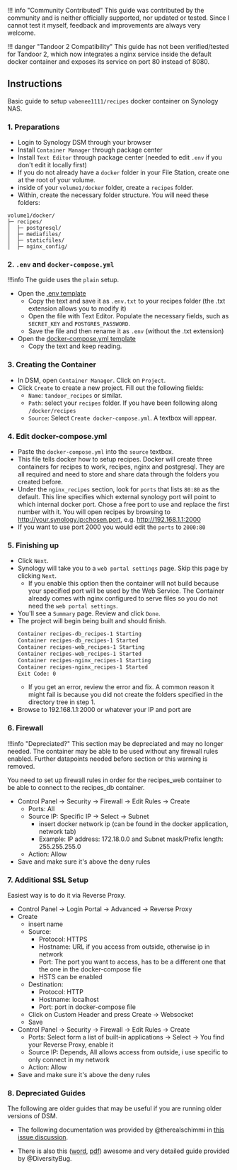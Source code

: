 !!! info "Community Contributed"
    This guide was contributed by the community and is neither officially supported, nor updated or tested. Since I cannot test it myself, feedback and improvements are always very welcome.

!!! danger "Tandoor 2 Compatibility"
    This guide has not been verified/tested for Tandoor 2, which now integrates a nginx service inside the default docker container and exposes its service on port 80 instead of 8080.

## **Instructions**

Basic guide to setup `vabenee1111/recipes` docker container on Synology NAS.

### 1. Preparations
- Login to Synology DSM through your browser
- Install `Container Manager` through package center
- Install `Text Editor` through package center (needed to edit `.env` if you don't edit it locally first)
- If you do not already have a `docker` folder in your File Station, create one at the root of your volume. 
- inside of your `volume1/docker` folder, create a `recipes` folder. 
- Within, create the necessary folder structure. You will need these folders:

```
volume1/docker/
├─ recipes/
│  ├─ postgresql/
│  ├─ mediafiles/
│  ├─ staticfiles/
│  ├─ nginx_config/
```

### 2. `.env` and `docker-compose.yml`
!!!info The guide uses the `plain` setup.

- Open the [.env template](https://github.com/vabene1111/recipes/blob/develop/.env.template)
  - Copy the text and save it as `.env.txt` to your recipes folder (the .txt extension allows you to modify it)
  - Open the file with Text Editor. Populate the necessary fields, such as `SECRET_KEY` and `POSTGRES_PASSWORD`. 
  - Save the file and then rename it as `.env` (without the .txt extension) 
- Open the [docker-compose.yml template](https://raw.githubusercontent.com/TandoorRecipes/recipes/refs/heads/develop/docs/install/docker/plain/docker-compose.yml)
  - Copy the text and keep reading. 

### 3. Creating the Container
- In DSM, open `Container Manager`. Click on `Project`. 
- Click `Create` to create a new project. Fill out the following fields: 
  - `Name`: `tandoor_recipes` or similar. 
  - `Path`: select your `recipes` folder. If you have been following along `/docker/recipes`
  - `Source`: Select `Create docker-compose.yml`. A textbox will appear. 

### 4. Edit docker-compose.yml
- Paste the `docker-compose.yml` into the `source` textbox. 
- This file tells docker how to setup recipes. Docker will create three containers for recipes to work, recipes, nginx and postgresql. They are all required and need to store and share data through the folders you created before.
- Under the `nginx_recipes` section, look for `ports` that lists `80:80` as the default. This line specifies which external synology port will point to which internal docker port. Chose a free port to use and replace the first number with it. You will open recipes by browsing to http://your.synology.ip:chosen.port, e.g. http://192.168.1.1:2000
- If you want to use port 2000 you would edit the `ports` to `2000:80`

### 5. Finishing up
- Click `Next`. 
- Synology will take you to a `web portal settings` page. Skip this page by clicking `Next`. 
  - If you enable this option then the container will not build because your specified port will be used by the Web Service. The Container already comes with nginx configured to serve files so you do not need the `web portal settings`. 
- You'll see a `Summary` page. Review and click `Done`. 
- The project will begin being built and should finish. 
	```bash
	Container recipes-db_recipes-1 Starting
	Container recipes-db_recipes-1 Started
	Container recipes-web_recipes-1 Starting
	Container recipes-web_recipes-1 Started
	Container recipes-nginx_recipes-1 Starting
	Container recipes-nginx_recipes-1 Started
	Exit Code: 0
	```
  - If you get an error, review the error and fix. A common reason it might fail is because you did not create the folders specified in the directory tree in step 1.
- Browse to 192.168.1.1:2000 or whatever your IP and port are

### 6. Firewall
!!!info "Depreciated?" This section may be depreciated and may no longer needed. The container may be able to be used without any firewall rules enabled. Further datapoints needed before section or this warning is removed. 

You need to set up firewall rules in order for the recipes_web container to be able to connect to the recipes_db container.

- Control Panel -> Security -> Firewall -> Edit Rules -> Create
	-  Ports: All
	-  Source IP: Specific IP -> Select -> Subnet
		- insert docker network ip (can be found in the docker application, network tab)
		- Example: IP address: 172.18.0.0 and Subnet mask/Prefix length: 255.255.255.0
	-  Action: Allow
- Save and make sure it's above the deny rules

### 7. Additional SSL Setup
Easiest way is to do it via Reverse Proxy.

- Control Panel -> Login Portal -> Advanced -> Reverse Proxy
- Create
	- insert name
	- Source:
		- Protocol: HTTPS
		- Hostname: URL if you access from outside, otherwise ip in network
		- Port: The port you want to access, has to be a different one that the one in the docker-compose file
		- HSTS can be enabled
	- Destination:
		- Protocol: HTTP
		- Hostname: localhost
		- Port: port in docker-compose file
	- Click on Custom Header and press Create -> Websocket
	- Save
- Control Panel -> Security -> Firewall -> Edit Rules -> Create
	- Ports: Select form a list of built-in applications -> Select -> You find your Reverse Proxy, enable it
	- Source IP: Depends, All allows access from outside, i use specific to only connect in my network
	- Action: Allow
- Save and make sure it's above the deny rules
	
### 8. Depreciated Guides

The following are older guides that may be useful if you are running older versions of DSM. 

- The following documentation was provided by 
@therealschimmi in [this issue discussion](https://github.com/vabene1111/recipes/issues/98#issuecomment-643062907).

- There is also this 
([word](https://github.com/vabene1111/recipes/files/6708738/Tandoor.on.a.Synology.Disk.Station.docx), 
[pdf](https://github.com/vabene1111/recipes/files/6901601/Tandoor.on.a.Synology.Disk.Station.pdf)) awesome and very detailed guide provided by @DiversityBug.